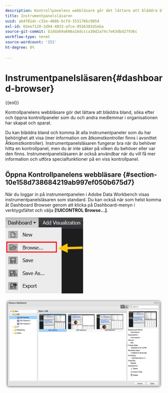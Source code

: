 ```yaml
---
description: Kontrollpanelens webbläsare gör det lättare att bläddra bland, söka efter och öppna kontrollpaneler som du och andra medlemmar i organisationen har skapat och sparat.
title: Instrumentpanelsläsaren
uuid: ab4f81dc-c32e-408b-bcfd-3531766c9054
exl-id: 02ee7120-2d94-4033-afce-9556383d1eba
source-git-commit: b1dda69a606a16dccca30d2a74c7e63dbd27936c
workflow-type: tm+mt
source-wordcount: '151'
ht-degree: 0%

---
```


# Instrumentpanelsläsaren{#dashboard-browser}

{{eol}}

Kontrollpanelens webbläsare gör det lättare att bläddra bland, söka efter och öppna kontrollpaneler som du och andra medlemmar i organisationen har skapat och sparat.

Du kan bläddra bland och komma åt alla instrumentpaneler som du har behörighet att visa (mer information om åtkomstkontroller finns i avsnittet Åtkomstkontroller). Instrumentpanelsläsaren fungerar bra när du behöver hitta en kontrollpanel, men du är inte säker på vilken du behöver eller var den finns. Instrumentpanelsläsaren är också användbar när du vill få mer information och utföra specialfunktioner på en viss kontrollpanel.

## Öppna Kontrollpanelens webbläsare {#section-10e158d738684219ab997ef050b675d7}

När du loggar in på instrumentpanelen i Adobe Data Workbench visas instrumentpanelsläsaren som standard. Du kan också när som helst komma åt Dashboard Browser genom att klicka på Dashboard-menyn i verktygsfältet och välja **[!UICONTROL Browse…]**.

![](assets/browse.png)

![](assets/choose_a_dashboard.png)
